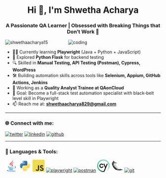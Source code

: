 <h1 align="center">Hi 👋, I'm Shwetha Acharya</h1>
<h3 align="center">A Passionate QA Learner | Obsessed with Breaking Things that Don’t Work 🚨</h3>

<img align="right" alt="coding" width="300" src="https://miro.medium.com/max/1360/0*7Q3yvSIv_t0ioJ-Z.gif">

<p align="left"> <img src="https://komarev.com/ghpvc/?username=shwethaacharya15&label=Profile%20views&color=0e75b6&style=flat" alt="shwethaacharya15" /> </p>

- 👩‍💻 Currently learning **Playwright** (Java + Python + JavaScript)  
- 🧠 Explored **Python Flask** for backend testing  
- 🔍 Skilled in **Manual Testing, API Testing (Postman), Cypress, WordPress**  
- 🛠 Building automation skills across tools like **Selenium, Appium, GitHub Actions, Jenkins**  
- 💼 Working as a **Quality Analyst Trainee at QAonCloud**  
- 🎯 Goal: Become a full-stack test automation specialist with black-belt level skill in Playwright  
- 📫 Reach me at: **shwethaacharya829@gmail.com**

---

<h3 align="left">🌐 Connect with me:</h3>
<p align="left">
<a href="https://twitter.com/achar_shweth" target="_blank"><img src="https://img.shields.io/badge/-Twitter-blue?style=for-the-badge&logo=twitter" alt="twitter" /></a>
<a href="https://linkedin.com/in/shwethaacharya15" target="_blank"><img src="https://img.shields.io/badge/-LinkedIn-blue?style=for-the-badge&logo=linkedin" alt="linkedin" /></a>
<a href="https://github.com/shwethaacharya15" target="_blank"><img src="https://img.shields.io/badge/-GitHub-black?style=for-the-badge&logo=github" alt="github" /></a>
</p>

---

<h3 align="left">🧰 Languages & Tools:</h3>
<p align="left"> 
<a href="https://www.java.com" target="_blank"><img src="https://raw.githubusercontent.com/devicons/devicon/master/icons/java/java-original.svg" alt="java" width="40" height="40"/></a>
<a href="https://www.python.org" target="_blank"><img src="https://raw.githubusercontent.com/devicons/devicon/master/icons/python/python-original.svg" alt="python" width="40" height="40"/></a>
<a href="https://developer.mozilla.org/en-US/docs/Web/JavaScript" target="_blank"><img src="https://raw.githubusercontent.com/devicons/devicon/master/icons/javascript/javascript-original.svg" alt="javascript" width="40" height="40"/></a>
<a href="https://playwright.dev/" target="_blank"><img src="https://playwright.dev/img/playwright-logo.svg" alt="playwright" width="40" height="40"/></a>
<a href="https://www.postman.com/" target="_blank"><img src="https://www.vectorlogo.zone/logos/getpostman/getpostman-icon.svg" alt="postman" width="40" height="40"/></a>
<a href="https://www.cypress.io/" target="_blank"><img src="https://raw.githubusercontent.com/devicons/devicon/master/icons/cypressio/cypressio-original.svg" alt="cypress" width="40" height="40"/></a>
<a href="https://flask.palletsprojects.com/" target="_blank"><img src="https://raw.githubusercontent.com/devicons/devicon/master/icons/flask/flask-original.svg" alt="flask" width="40" height="40"/></a>
<a href="https://git-scm.com/" target="_blank"><img src="https://www.vectorlogo.zone/logos/git-scm/git-scm-icon.svg" alt="git" width="40" height="40"/></a>
<a href="https://www.w3.org/html/" target="_blank"><img src="http_
